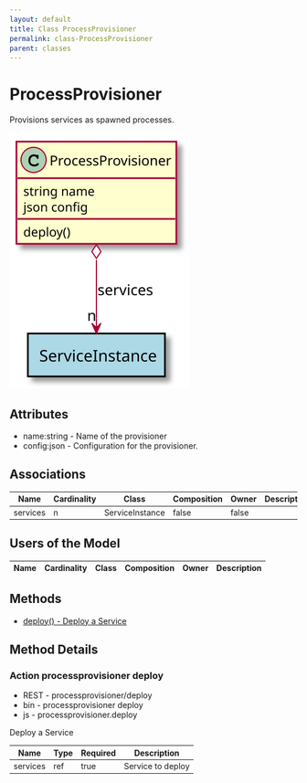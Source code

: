 ```yaml
---
layout: default
title: Class ProcessProvisioner
permalink: class-ProcessProvisioner
parent: classes
---
```


# ProcessProvisioner

Provisions services as spawned processes.

![Logical Diagram](./logical.svg)

## Attributes

* name:string - Name of the provisioner
* config:json - Configuration for the provisioner.


## Associations

| Name | Cardinality | Class | Composition | Owner | Description |
| --- | --- | --- | --- | --- | --- |
| services | n | ServiceInstance | false | false |  |


## Users of the Model

| Name | Cardinality | Class | Composition | Owner | Description |
| --- | --- | --- | --- | --- | --- |





## Methods

* [deploy() - Deploy a Service](#action-deploy)


<h2>Method Details</h2>
    
### Action processprovisioner deploy

* REST - processprovisioner/deploy
* bin - processprovisioner deploy
* js - processprovisioner.deploy

Deploy a Service

| Name | Type | Required | Description |
|---|---|---|---|
| services | ref |true | Service to deploy |





